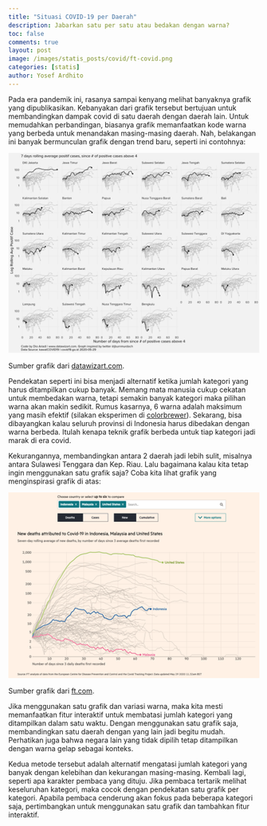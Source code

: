 ```yaml
---
title: "Situasi COVID-19 per Daerah"
description: Jabarkan satu per satu atau bedakan dengan warna?
toc: false
comments: true
layout: post
image: /images/statis_posts/covid/ft-covid.png
categories: [statis]
author: Yosef Ardhito
---
```


Pada era pandemik ini, rasanya sampai kenyang melihat banyaknya grafik yang dipublikasikan. Kebanyakan dari grafik tersebut bertujuan untuk membandingkan dampak covid di satu daerah dengan daerah lain. Untuk memudahkan perbandingan, biasanya grafik memanfaatkan kode warna yang berbeda untuk menandakan masing-masing daerah. Nah, belakangan ini banyak bermunculan grafik dengan trend baru, seperti ini contohnya:

![Dampak Covid per Provinsi](/images/statis_posts/covid/datawizart.png)

Sumber grafik dari [datawizart.com](https://github.com/dioariadi/covid-19).

Pendekatan seperti ini bisa menjadi alternatif ketika jumlah kategori yang harus ditampilkan cukup banyak. Memang mata manusia cukup cekatan untuk membedakan warna, tetapi semakin banyak kategori maka pilihan warna akan makin sedikit. Rumus kasarnya, 6 warna adalah maksimum yang masih efektif (silakan eksperimen di [colorbrewer](https://colorbrewer2.org/)). Sekarang, bisa dibayangkan kalau seluruh provinsi di Indonesia harus dibedakan dengan warna berbeda. Itulah kenapa teknik grafik berbeda untuk tiap kategori jadi marak di era covid.

Kekurangannya, membandingkan antara 2 daerah jadi lebih sulit, misalnya antara Sulawesi Tenggara dan Kep. Riau. Lalu bagaimana kalau kita tetap ingin menggunakan satu grafik saja? Coba kita lihat grafik yang menginspirasi grafik di atas:

![Pertumbuhan Covid per Negara](/images/statis_posts/covid/ft-covid.png)

Sumber grafik dari [ft.com](https://ig.ft.com/coronavirus-chart/).

Jika menggunakan satu grafik dan variasi warna, maka kita mesti memanfaatkan fitur interaktif untuk membatasi jumlah kategori yang ditampilkan dalam satu waktu. Dengan menggunakan satu grafik saja, membandingkan satu daerah dengan yang lain jadi begitu mudah. Perhatikan juga bahwa negara lain yang tidak dipilih tetap ditampilkan dengan warna gelap sebagai konteks.

Kedua metode tersebut adalah alternatif mengatasi jumlah kategori yang banyak dengan kelebihan dan kekurangan masing-masing. Kembali lagi, seperti apa karakter pembaca yang dituju. Jika pembaca tertarik melihat keseluruhan kategori, maka cocok dengan pendekatan satu grafik per kategori. Apabila pembaca cenderung akan fokus pada beberapa kategori saja, pertimbangkan untuk menggunakan satu grafik dan tambahkan fitur interaktif.